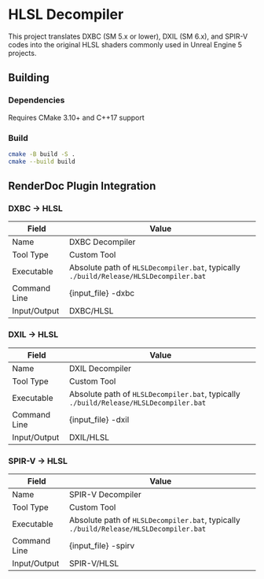 # HLSL Decompiler

This project translates DXBC (SM 5.x or lower), DXIL (SM 6.x), and SPIR-V codes into the original HLSL shaders commonly used in Unreal Engine 5 projects.

## Building

### Dependencies

Requires CMake 3.10+ and C++17 support

### Build

   ```bash
   cmake -B build -S .
   cmake --build build
   ```

## RenderDoc Plugin Integration

### DXBC -> HLSL

| Field        | Value                                                        |
| ------------ | ------------------------------------------------------------ |
| Name         | DXBC Decompiler                                              |
| Tool Type    | Custom Tool                                                  |
| Executable   | Absolute path of `HLSLDecompiler.bat`, typically `./build/Release/HLSLDecompiler.bat` |
| Command Line | {input_file} -dxbc                                           |
| Input/Output | DXBC/HLSL                                                    |

### DXIL -> HLSL

| Field        | Value                                                        |
| ------------ | ------------------------------------------------------------ |
| Name         | DXIL Decompiler                                              |
| Tool Type    | Custom Tool                                                  |
| Executable   | Absolute path of `HLSLDecompiler.bat`, typically `./build/Release/HLSLDecompiler.bat` |
| Command Line | {input_file} -dxil                                           |
| Input/Output | DXIL/HLSL                                                    |

### SPIR-V -> HLSL

| Field        | Value                                                        |
| ------------ | ------------------------------------------------------------ |
| Name         | SPIR-V Decompiler                                            |
| Tool Type    | Custom Tool                                                  |
| Executable   | Absolute path of `HLSLDecompiler.bat`, typically `./build/Release/HLSLDecompiler.bat` |
| Command Line | {input_file} -spirv                                          |
| Input/Output | SPIR-V/HLSL                                                  |

